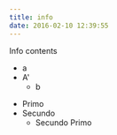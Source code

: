 ```yaml
---
title: info
date: 2016-02-10 12:39:55
---
```


Info contents
* a
* A'
  * b

- Primo
- Secundo
  - Secundo Primo
